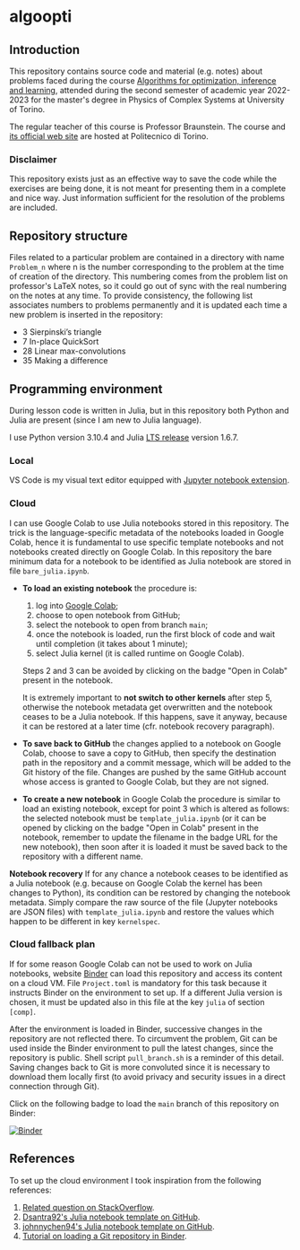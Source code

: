 # algoopti
## Introduction
This repository contains source code and material (e.g. notes) about problems faced during the course [Algorithms for optimization, inference and learning](https://fisica-sc.campusnet.unito.it/do/corsi.pl/Show?_id=a763), attended during the second semester of academic year 2022-2023 for the master's degree in Physics of Complex Systems at University of Torino.

The regular teacher of this course is Professor Braunstein. The course and [its official web site](https://didattica.polito.it/pls/portal30/gap.pkg_guide.viewGap?p_cod_ins=01SPOPF&p_a_acc=2223&p_header=S&p_lang=EN) are hosted at Politecnico di Torino.

### Disclaimer
This repository exists just as an effective way to save the code while the exercises are being done, it is not meant for presenting them in a complete and nice way. Just information sufficient for the resolution of the problems are included.

## Repository structure
Files related to a particular problem are contained in a directory with name `Problem_n` where n is the number corresponding to the problem at the time of creation of the directory. This numbering comes from the problem list on professor's LaTeX notes, so it could go out of sync with the real numbering on the notes at any time. To provide consistency, the following list associates numbers to problems permanently and it is updated each time a new problem is inserted in the repository:

- 3 Sierpinski’s triangle
- 7 In-place QuickSort
- 28 Linear max-convolutions
- 35 Making a difference

## Programming environment
During lesson code is written in Julia, but in this repository both Python and Julia are present (since I am new to Julia language).

I use Python version 3.10.4 and Julia [LTS release](https://julialang.org/downloads/#long_term_support_release) version 1.6.7.

### Local 
VS Code is my visual text editor equipped with [Jupyter notebook extension](https://marketplace.visualstudio.com/items?itemName=ms-toolsai.jupyter).

### Cloud
I can use Google Colab to use Julia notebooks stored in this repository. The trick is the language-specific metadata of the notebooks loaded in Google Colab, hence it is fundamental to use specific template notebooks and not notebooks created directly on Google Colab. In this repository the bare minimum data for a notebook to be identified as Julia notebook are stored in file `bare_julia.ipynb`.

- __To load an existing notebook__ the procedure is:

    1. log into [Google Colab](https://colab.research.google.com/);
    2. choose to open notebook from GitHub;
    3. select the notebook to open from branch `main`;
    4. once the notebook is loaded, run the first block of code and wait until completion (it takes about 1 minute);
    5. select Julia kernel (it is called runtime on Google Colab).

    Steps 2 and 3 can be avoided by clicking on the badge "Open in Colab" present in the notebook.
    
    It is extremely important to __not switch to other kernels__ after step 5, otherwise the notebook metadata get overwritten and the notebook ceases to be a Julia notebook. If this happens, save it anyway, because it can be restored at a later time (cfr. notebook recovery paragraph).

- __To save back to GitHub__ the changes applied to a notebook on Google Colab, choose to save a copy to GitHub, then specify the destination path in the repository and a commit message, which will be added to the Git history of the file. Changes are pushed by the same GitHub account whose access is granted to Google Colab, but they are not signed.

- __To create a new notebook__ in Google Colab the procedure is similar to load an existing notebook, except for point 3 which is altered as follows: the selected notebook must be `template_julia.ipynb` (or it can be opened by clicking on the badge "Open in Colab" present in the notebook, remember to update the filename in the badge URL for the new notebook), then soon after it is loaded it must be saved back to the repository with a different name.

__Notebook recovery__
If for any chance a notebook ceases to be identified as a Julia notebook (e.g. because on Google Colab the kernel has been changes to Python), its condition can be restored by changing the notebook metadata. Simply compare the raw source of the file (Jupyter notebooks are JSON files) with `template_julia.ipynb` and restore the values which happen to be different in key `kernelspec`.

### Cloud fallback plan
If for some reason Google Colab can not be used to work on Julia notebooks, website [Binder](https://mybinder.org/) can load this repository and access its content on a cloud VM. File `Project.toml` is mandatory for this task because it instructs Binder on the environment to set up. If a different Julia version is chosen, it must be updated also in this file at the key `julia` of section `[comp]`.

After the environment is loaded in Binder, successive changes in the repository are not reflected there. To circumvent the problem, Git can be used inside the Binder environment to pull the latest changes, since the repository is public. Shell script `pull_branch.sh` is a reminder of this detail.
Saving changes back to Git is more convoluted since it is necessary to download them locally first (to avoid privacy and security issues in a direct connection through Git).

Click on the following badge to load the `main` branch of this repository on Binder:

[![Binder](https://mybinder.org/badge_logo.svg)](https://mybinder.org/v2/gh/mirasac/algoopti.git/main)

## References
To set up the cloud environment I took inspiration from the following references:

1. [Related question on StackOverflow](https://stackoverflow.com/questions/58270424/julia-in-google-colab).
2. [Dsantra92's Julia notebook template on GitHub](https://github.com/Dsantra92/Julia-on-Colab).
3. [johnnychen94's Julia notebook template on GitHub](https://github.com/johnnychen94/colab-julia-bootstrap).
4. [Tutorial on loading a Git repository in Binder](https://the-turing-way.netlify.app/communication/binder/zero-to-binder.html).
